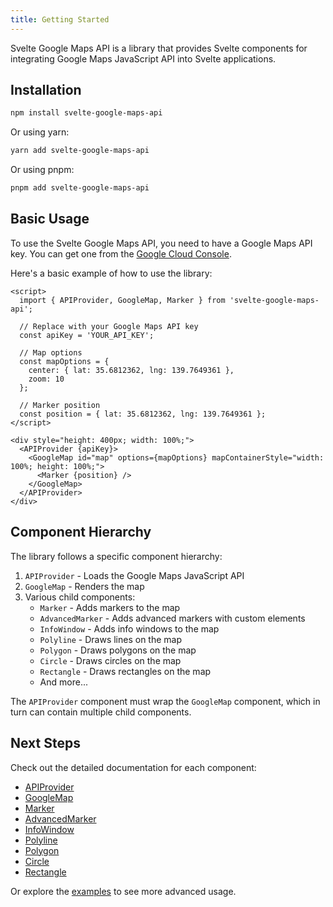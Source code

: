 ```yaml
---
title: Getting Started
---
```


Svelte Google Maps API is a library that provides Svelte components for integrating Google Maps JavaScript API into Svelte applications.

## Installation

```bash
npm install svelte-google-maps-api
```

Or using yarn:

```bash
yarn add svelte-google-maps-api
```

Or using pnpm:

```bash
pnpm add svelte-google-maps-api
```

## Basic Usage

To use the Svelte Google Maps API, you need to have a Google Maps API key. You can get one from the [Google Cloud Console](https://console.cloud.google.com/).

Here's a basic example of how to use the library:

```svelte
<script>
  import { APIProvider, GoogleMap, Marker } from 'svelte-google-maps-api';
  
  // Replace with your Google Maps API key
  const apiKey = 'YOUR_API_KEY';
  
  // Map options
  const mapOptions = {
    center: { lat: 35.6812362, lng: 139.7649361 },
    zoom: 10
  };
  
  // Marker position
  const position = { lat: 35.6812362, lng: 139.7649361 };
</script>

<div style="height: 400px; width: 100%;">
  <APIProvider {apiKey}>
    <GoogleMap id="map" options={mapOptions} mapContainerStyle="width: 100%; height: 100%;">
      <Marker {position} />
    </GoogleMap>
  </APIProvider>
</div>
```

## Component Hierarchy

The library follows a specific component hierarchy:

1. `APIProvider` - Loads the Google Maps JavaScript API
2. `GoogleMap` - Renders the map
3. Various child components:
   - `Marker` - Adds markers to the map
   - `AdvancedMarker` - Adds advanced markers with custom elements
   - `InfoWindow` - Adds info windows to the map
   - `Polyline` - Draws lines on the map
   - `Polygon` - Draws polygons on the map
   - `Circle` - Draws circles on the map
   - `Rectangle` - Draws rectangles on the map
   - And more...

The `APIProvider` component must wrap the `GoogleMap` component, which in turn can contain multiple child components.

## Next Steps

Check out the detailed documentation for each component:

- [APIProvider](/components/api-provider/)
- [GoogleMap](/components/google-map/)
- [Marker](/components/marker/)
- [AdvancedMarker](/components/advanced-marker/)
- [InfoWindow](/components/info-window/)
- [Polyline](/components/polyline/)
- [Polygon](/components/polygon/)
- [Circle](/components/circle/)
- [Rectangle](/components/rectangle/)

Or explore the [examples](/examples) to see more advanced usage.
